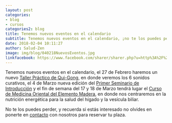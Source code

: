 ```yaml
---
layout: post
categories:
- blog
- cursos
categories2: blog
title: Tenemos nuevos eventos en el calendario
subtitle: Tenemos nuevos eventos en el calendario, ¡no te los puedes perder!
date: 2018-02-04 10:11:27
author: Salud-Zen
image: img/blog/040218NuevosEventos.jpg
linkfacebook: https://www.facebook.com/sharer/sharer.php?u=http%3A%2F%2Fwww.salud-zen.com%2Fblog%2F2018%2F02%2F04%2FNuevos-eventos.html&amp;src=sdkpreparse
---
```

Tenemos nuevos eventos en el calendario, el 27 de Febrero haremos un nuevo [Taller Práctico de Qui-Gong][taller], en donde veremos los 6 sonidos curativos, el 4 de Marzo nueva edición del [Primer Seminario de Introducción][curso1] y el fin de semana del 17 y 18 de Marzo tendrá lugar el [Curso de Medicina Oriental del Elemento Madera][curso2], en donde nos centraremos en la nutrición energética para la salud del hígado y la vesícula biliar.

No te los puedes perder, y recuerda si estás interesado no olvides en ponerte en [contacto][contacto] con nosotros para reservar tu plaza.



[taller]:{{site.url}}{{site.baseurl}}/evento/2018/02/27/taller-quigong.html
[curso1]:{{site.url}}{{site.baseurl}}/evento/2018/03/04/curso-introduccion.html
[curso2]:{{site.url}}{{site.baseurl}}/evento/2018/03/17/curso-madera.html
[contacto]:{{site.url}}{{site.baseurl}}/contact
